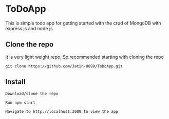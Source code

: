 # ToDoApp
This is simple todo app for getting started with the crud of MongoDB with express js and node js

## Clone the repo
It is very light weight repo, So recommended starting with cloning the repo
```
git clone https://github.com/Jatin-8898/ToDoApp.git
```


## Install
  ```
  Download/clone the repo
  
  Run npm start
  
  Navigate to http://localhost:3000 to view the app
  ```
